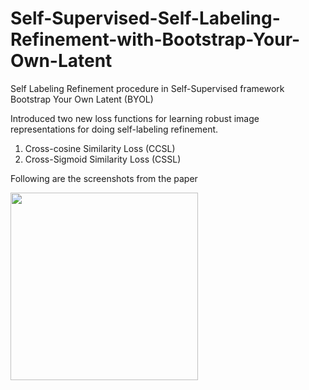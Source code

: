 # Self-Supervised-Self-Labeling-Refinement-with-Bootstrap-Your-Own-Latent
Self Labeling Refinement procedure in Self-Supervised framework Bootstrap Your Own Latent (BYOL)

Introduced two new loss functions for learning robust image representations for doing self-labeling refinement. 

1. Cross-cosine Similarity Loss (CCSL)
2. Cross-Sigmoid Similarity Loss (CSSL)

Following are the screenshots from the paper

<p float="left">
  <img src="https://github.com/gargsid/Self-Supervised-Self-Labeling-Refinement-with-Bootstrap-Your-Own-Latent/main/assets/byol_plots.jpg" width="300" height="300" />
</p> 
